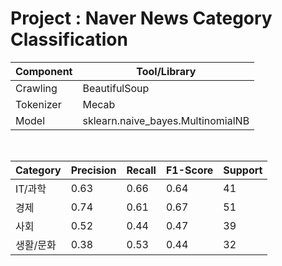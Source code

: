 # Project : Naver News Category Classification

| Component    | Tool/Library                      |
|--------------|-----------------------------------|
| Crawling     | BeautifulSoup                     |
| Tokenizer    | Mecab                             |
| Model        | sklearn.naive_bayes.MultinomialNB |

<br/>

| Category | Precision | Recall | F1-Score | Support |
|----------|-----------|--------|----------|---------|
| IT/과학   | 0.63      | 0.66   | 0.64     | 41      |
| 경제      | 0.74      | 0.61   | 0.67     | 51      |
| 사회      | 0.52      | 0.44   | 0.47     | 39      |
| 생활/문화  | 0.38      | 0.53   | 0.44     | 32      |
